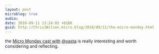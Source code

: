 ```yaml
---
layout: post
microblog: true
audio: 
date: 2018-09-11 13:24:03 +0100
guid: http://ChrisJWilson.micro.blog/2018/09/11/the-micro-monday.html
---
```

the [Micro Monday cast with](http://monday.micro.blog/2018/09/10/episode-vasta.html) [@vasta](https://micro.blog/vasta) is really interesting and worth considering and reflecting. 
